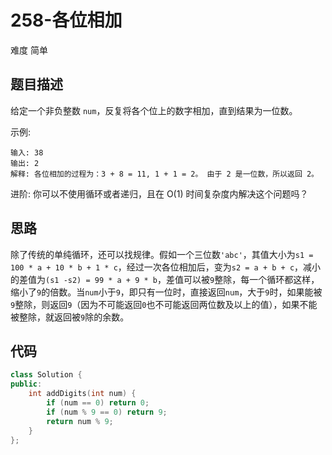 # 258-各位相加

难度 简单



## 题目描述

给定一个非负整数 `num`，反复将各个位上的数字相加，直到结果为一位数。

示例:
```
输入: 38
输出: 2 
解释: 各位相加的过程为：3 + 8 = 11, 1 + 1 = 2。 由于 2 是一位数，所以返回 2。
```
进阶:
你可以不使用循环或者递归，且在 O(1) 时间复杂度内解决这个问题吗？



## 思路

除了传统的单纯循环，还可以找规律。假如一个三位数`'abc'`，其值大小为`s1 = 100 * a + 10 * b + 1 * c`，经过一次各位相加后，变为`s2 = a + b + c`，减小的差值为`(s1 -s2) = 99 * a + 9 * b`，差值可以被`9`整除，每一个循环都这样，缩小了`9`的倍数。当`num`小于`9`，即只有一位时，直接返回`num`，大于`9`时，如果能被`9`整除，则返回`9`（因为不可能返回`0`也不可能返回两位数及以上的值），如果不能被整除，就返回被`9`除的余数。



## 代码

```c++
class Solution {
public:
    int addDigits(int num) {
        if (num == 0) return 0;
        if (num % 9 == 0) return 9;
        return num % 9;
    }
};
```

